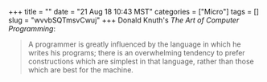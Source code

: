 +++
title = ""
date = "21 Aug 18 10:43 MST"
categories = ["Micro"]
tags = []
slug = "wvvbSQTmsvCwuj"
+++
Donald Knuth's *The Art of Computer Programming*:

> A programmer is greatly influenced by the language in which he writes his
> programs; there is an overwhelming tendency to prefer constructions which are
> simplest in that language, rather than those which are best for the machine.

